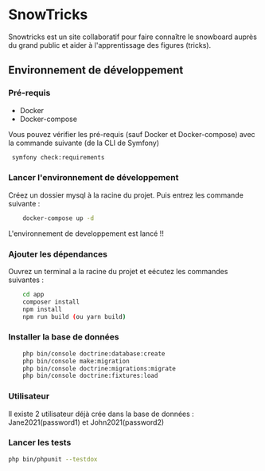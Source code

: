 # SnowTricks

Snowtricks est un site collaboratif pour faire connaître le snowboard auprès du grand public et aider à l'apprentissage des figures (tricks).

## Environnement de développement

### Pré-requis
-   Docker
-   Docker-compose

Vous pouvez vérifier les pré-requis (sauf Docker et Docker-compose) avec la commande suivante (de la CLI de Symfony)

```bash
 symfony check:requirements
```

### Lancer l'environnement de développement

Créez un dossier mysql à la racine du projet. Puis entrez les commande suivante :
```bash
    docker-compose up -d
```

L'environnement de developpement est lancé !!

### Ajouter les dépendances

Ouvrez un terminal a la racine du projet et eécutez les commandes suivantes :

```bash
    cd app
    composer install
    npm install
    npm run build (ou yarn build)
```

### Installer la base de données
```bash
    php bin/console doctrine:database:create
    php bin/console make:migration
    php bin/console doctrine:migrations:migrate
    php bin/console doctrine:fixtures:load
```
### Utilisateur 
Il existe 2 utilisateur déjà crée dans la base de données : Jane2021(password1) et John2021(password2)

### Lancer les tests

```bash
php bin/phpunit --testdox
```
